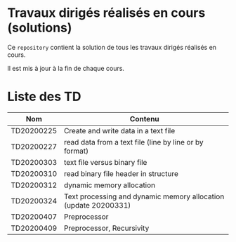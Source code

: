 # Travaux dirigés réalisés en cours (solutions)

Ce `repository` contient la solution de tous les travaux dirigés réalisés en cours.

Il est mis à jour à la fin de chaque cours.

# Liste des TD

| Nom | Contenu |
|---|---|
| TD20200225 | Create and write data in a text file |
| TD20200227 | read data from a text file (line by line or by format) |
| TD20200303 | text file versus binary file |
| TD20200310 | read binary file header in structure|
| TD20200312 | dynamic memory allocation |
| TD20200324 | Text processing and  dynamic memory allocation (update 20200331) |  
| TD20200407 | Preprocessor |  
| TD20200409 | Preprocessor, Recursivity |  
